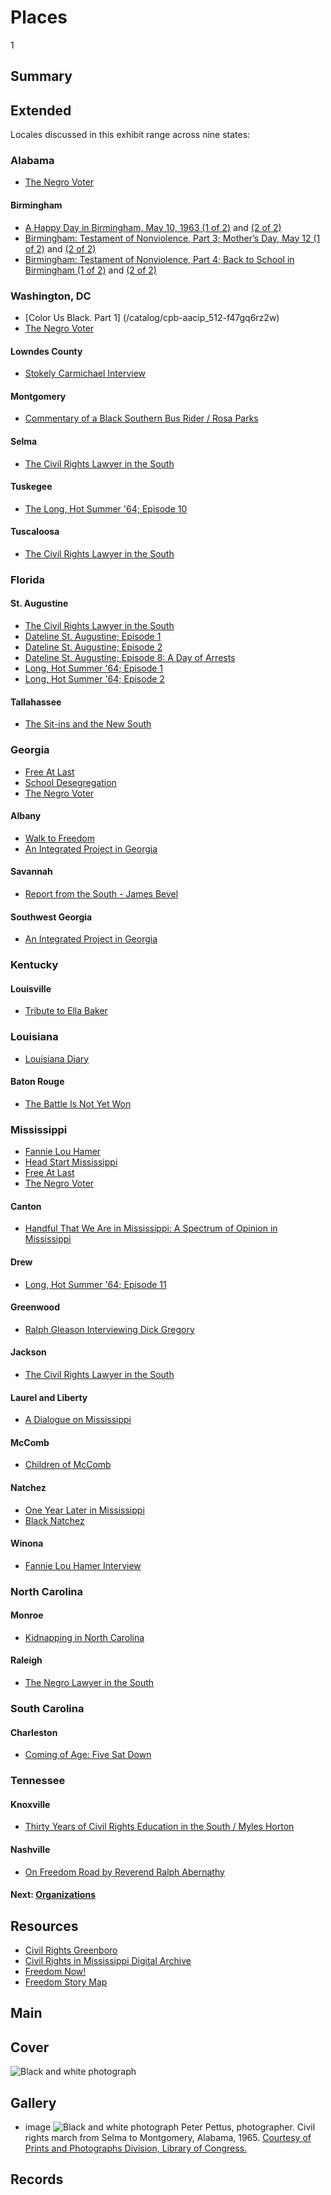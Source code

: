 # Places

1

## Summary

## Extended

Locales discussed in this exhibit range across nine states:

### Alabama

-	[The Negro Voter](/catalog/cpb-aacip_516-7659c6sw5t)

#### Birmingham

-	[A Happy Day in Birmingham, May 10, 1963 (1 of 2)](/catalog/cpb-aacip_500-r785p02p) and [(2 of 2)](/catalog/cpb-aacip_500-m9023j32)
-	[Birmingham: Testament of Nonviolence, Part 3; Mother’s Day, May 12 (1 of 2)](/catalog/cpb-aacip_500-ff3m1j0m) and [(2 of 2)](/catalog/cpb-aacip_500-cj87n27n)
-	[Birmingham: Testament of Nonviolence, Part 4; Back to School in Birmingham (1 of 2)](/catalog/cpb-aacip_500-jq0svz1h) and [(2 of 2)](/catalog/cpb-aacip_500-z60c1503)

### Washington, DC

- [Color Us Black. Part 1] (/catalog/cpb-aacip_512-f47gq6rz2w)
- [The Negro Voter](/catalog/cpb-aacip_516-7659c6sw5t)
  
#### Lowndes County

-  [Stokely Carmichael Interview](/catalog/cpb-aacip_28-zw18k75h85)

#### Montgomery

- [Commentary of a Black Southern Bus Rider / Rosa Parks](/catalog/cpb-aacip_28-kw57d2qp45)

#### Selma

- [The Civil Rights Lawyer in the South](/catalog/cpb-aacip_28-1g0ht2gg9n)

#### Tuskegee

- [The Long, Hot Summer '64; Episode 10](/catalog/cpb-aacip_15-87brvgm3 )

#### Tuscaloosa

- [The Civil Rights Lawyer in the South](/catalog/cpb-aacip_28-1g0ht2gg9n)

### Florida
#### St. Augustine

- [The Civil Rights Lawyer in the South](/catalog/cpb-aacip_28-1g0ht2gg9n)
- [Dateline St. Augustine; Episode 1](/catalog/cpb-aacip_15-289gj6vg)
- [Dateline St. Augustine; Episode 2](/catalog/cpb-aacip_15-23612tg4)
- [Dateline St. Augustine; Episode 8: A Day of Arrests](/catalog/cpb-aacip_15-87brvgz0)
- [Long, Hot Summer '64; Episode 1](/catalog/cpb-aacip_15-50tqk2fw)
- [Long, Hot Summer '64; Episode 2](/catalog/cpb-aacip_15-02c86fs0)

#### Tallahassee

- [The Sit-ins and the New South](/catalog/cpb-aacip_28-br8mc8rr6z)

### Georgia

-	[Free At Last](/catalog/cpb-aacip_516-sj19k46z5q/)
-	[School Desegregation](/catalog/cpb-aacip_512-js9h41kk3r)
-	[The Negro Voter](/catalog/cpb-aacip_516-7659c6sw5t)

#### Albany

- [Walk to Freedom](/catalog/cpb-aacip_28-m61bk17469)
- [An Integrated Project in Georgia](/catalog/cpb-aacip_28-mk6542jr2r)

#### Savannah

- [Report from the South - James Bevel](/catalog/cpb-aacip_28-j09w08ws94)

#### Southwest Georgia

- [An Integrated Project in Georgia](/catalog/cpb-aacip_28-mk6542jr2r)

### Kentucky
#### Louisville

- [Tribute to Ella Baker](/catalog/cpb-aacip_28-125q814w5v)

### Louisiana

-	[Louisiana Diary](/catalog/cpb-aacip_55-73pvn97r)

#### Baton Rouge

- [The Battle Is Not Yet Won](/catalog/cpb-aacip_28-2z12n4zs1w)

### Mississippi

-	[Fannie Lou Hamer](/catalog/cpb-aacip_15-sn00z7182f)
-	[Head Start Mississippi](/catalog/cpb-aacip_75-440rz1b6)
-	[Free At Last](/catalog/cpb-aacip_516-sj19k46z5q/)
-	[The Negro Voter](/catalog/cpb-aacip_516-7659c6sw5t)

#### Canton

- [Handful That We Are in Mississippi: A Spectrum of Opinion in Mississippi](/catalog/cpb-aacip_15-9cj87k60)

#### Drew

- [Long, Hot Summer '64; Episode 11](/catalog/cpb-aacip_15-1615f47p)

#### Greenwood

- [Ralph Gleason Interviewing Dick Gregory](/catalog/cpb-aacip_28-k649p2wm6m)

#### Jackson

- [The Civil Rights Lawyer in the South](/catalog/cpb-aacip_28-1g0ht2gg9n)

#### Laurel and Liberty

- [A Dialogue on Mississippi](/catalog/cpb-aacip_15-945qgb91)

#### McComb

- [Children of McComb](/catalog/cpb-aacip_28-sj19k46b34)

#### Natchez

- [One Year Later in Mississippi](/catalog/cpb-aacip_15-88qc028z)
- [Black Natchez](/catalog/cpb-aacip_512-4x54f1nc5p)

#### Winona

- [Fannie Lou Hamer Interview](/catalog/cpb-aacip_28-bg2h70895r)

### North Carolina

#### Monroe

- [Kidnapping in North Carolina](/catalog/cpb-aacip_28-h707w67k6x)

#### Raleigh

- [The Negro Lawyer in the South](/catalog/cpb-aacip_28-4t6f18sn70)

### South Carolina
#### Charleston

- [Coming of Age: Five Sat Down](/catalog/cpb-aacip_500-5q4rp59q)

### Tennessee
#### Knoxville

- [Thirty Years of Civil Rights Education in the South / Myles Horton](/catalog/cpb-aacip_28-xp6tx35q0h)

#### Nashville

- [On Freedom Road by Reverend Ralph Abernathy](/catalog/cpb-aacip_28-cz3222rk4w)

#### Next: [Organizations](/exhibits/civil-rights/organizations)

## Resources

- [Civil Rights Greenboro](http://libcdm1.uncg.edu/cdm/landingpage/collection/CivilRights)
- [Civil Rights in Mississippi Digital Archive](http://digilib.usm.edu/crmda.php)
- [Freedom Now!](http://cds.library.brown.edu/projects/FreedomNow/)
- [Freedom Story Map](https://loc.maps.arcgis.com/apps/Cascade/index.html?appid=4d76cf42caf84b069b0e0235b6996efd)

## Main


## Cover

  <img title="Cover Image" alt="Black and white photograph" src="https://s3.amazonaws.com/americanarchive.org/exhibits/CivilRights_Places.jpg">

## Gallery

- <a class="type">image</a>
  <img alt="Black and white photograph" src="https://s3.amazonaws.com/americanarchive.org/exhibits/CivilRights_Places.jpg">
  <a class="caption-text">Peter Pettus, photographer. Civil rights march from Selma to Montgomery, Alabama, 1965.</a>
  <a class="credit-link" href="https://www.loc.gov/rr/print/">Courtesy of Prints and Photographs Division, Library of Congress.</a>

## Records
